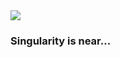 <img align="center" src="https://raw.githubusercontent.com/rcorrei4/rcorrei4/main/presentation.gif" />

### Singularity is near...
